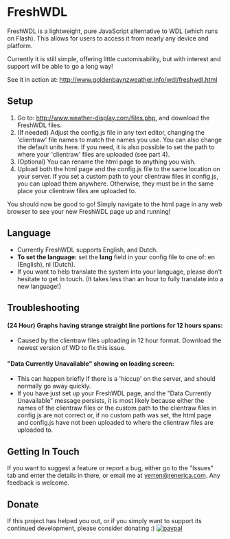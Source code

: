 # FreshWDL

FreshWDL is a lightweight, pure JavaScript alternative to WDL (which runs on Flash).
This allows for users to access it from nearly any device and platform.

Currently it is still simple, offering little customisability, but with interest and support will be able to go a long way!

See it in action at: http://www.goldenbaynzweather.info/wdl/freshwdl.html


## Setup

1. Go to: http://www.weather-display.com/files.php, and download the FreshWDL files.
2. (If needed) Adjust the config.js file in any text editor, changing the 'clientraw' file names to match the names you use. You can also change the default units here. If you need, it is also possible to set the path to where your 'clientraw' files are uploaded (see part 4).
3. (Optional) You can rename the html page to anything you wish. 
4. Upload both the html page and the config.js file to the same location on your server. If you set a custom path to your clientraw files in config.js, you can upload them anywhere. Otherwise, they must be in the same place your clientraw files are uploaded to.

You should now be good to go! Simply navigate to the html page in any web browser to see your new FreshWDL page up and running!

## Language
- Currently FreshWDL supports English, and Dutch.
- **To set the language:** set the **lang** field in your config file to one of: en (English), nl (Dutch).
- If you want to help translate the system into your language, please don't hesitate to get in touch. (It takes less than an hour to fully translate into a new language!)

## Troubleshooting
#### (24 Hour) Graphs having strange straight line portions for 12 hours spans:
- Caused by the clientraw files uploading in 12 hour format. Download the newest version of WD to fix this issue.

#### "Data Currently Unavailable" showing on loading screen:
- This can happen briefly if there is a 'hiccup' on the server, and should normally go away quickly.
- If you have just set up your FreshWDL page, and the "Data Currently Unavailable" message persists, it is most likely because either the names of the clientraw files or the custom path to the clientraw files in config.js are not correct or, if no custom path was set, the html page and config.js have not been uploaded to where the clientraw files are uploaded to.

## Getting In Touch
If you want to suggest a feature or report a bug, either go to the "Issues" tab and enter the details in there, or email me at yerren@renerica.com. Any feedback is welcome.

## Donate
If this project has helped you out, or if you simply want to support its continued development, please consider donating :)
[![paypal](https://www.paypalobjects.com/en_US/i/btn/btn_donateCC_LG.gif)](https://www.paypal.com/cgi-bin/webscr?cmd=_s-xclick&hosted_button_id=YUWBQ597CU24U)
